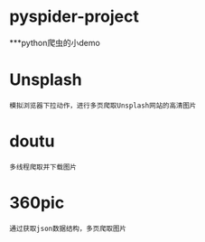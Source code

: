 # pyspider-project

***python爬虫的小demo

# Unsplash
```
模拟浏览器下拉动作，进行多页爬取Unsplash网站的高清图片
```
# doutu
```
多线程爬取并下载图片
```
# 360pic
```
通过获取json数据结构，多页爬取图片
```
